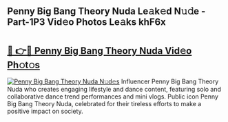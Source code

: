 ## Penny Big Bang Theory Nuda Le𝚊k𝚎d N𝚞𝚍e - Part-1P3 Vid𝚎o Photos Le𝚊ks khF6x

# <h2><a href="http://fbec0x.evod.top/?m=Penny+Big+Bang+Theory+Nuda">🔗 👉🔴 Penny Big Bang Theory Nuda Vid𝚎o Ph𝚘t𝚘s</a></h2>

[![Penny Big Bang Theory Nuda N𝚞d𝚎s](https://i.imgur.com/8V9OHl7.gif)](http://fbec0x.evod.top/?m=Penny+Big+Bang+Theory+Nuda)
Influencer Penny Big Bang Theory Nuda who creates engaging lifestyle and dance content, featuring solo and collaborative dance trend performances and mini vlogs. Public icon Penny Big Bang Theory Nuda, celebrated for their tireless efforts to make a positive impact on society. 
